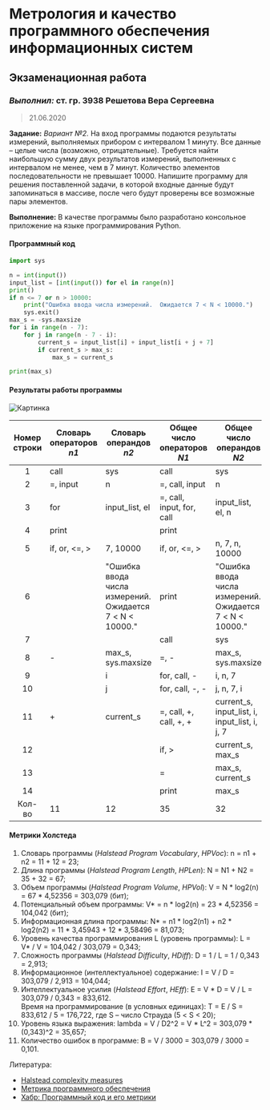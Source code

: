 # Метрология и качество программного обеспечения информационных систем

## Экзаменационная работа

### *Выполнил:* ст. гр. 3938 Решетова Вера Сергеевна

> 21.06.2020

**Задание:** *Вариант №2.* На вход программы подаются результаты измерений, выполняемых прибором с интервалом 1 минуту. Все данные – целые числа (возможно, отрицательные). Требуется найти наибольшую сумму двух результатов измерений, выполненных с интервалом не менее, чем в 7 минут. Количество элементов последовательности не превышает 10000.
Напишите программу для решения поставленной задачи, в которой входные данные будут запоминаться в массиве, после чего будут проверены все возможные пары элементов.

**Выполнение:** В качестве программы было разработано консольное приложение на языке программирования Python.

#### Программный код

```python
import sys

n = int(input())
input_list = [int(input()) for el in range(n)]
print()
if n <= 7 or n > 10000:
    print("Ошибка ввода числа измерений.  Ожидается 7 < N < 10000.")
    sys.exit()
max_s = -sys.maxsize
for i in range(n - 7):
    for j in range(n - 7 - i):
        current_s = input_list[i] + input_list[i + j + 7]
        if current_s > max_s:
            max_s = current_s

print(max_s)
```

#### Результаты работы программы

![Картинка](https://sun9-58.userapi.com/c858524/v858524929/1bfa70/HrO54g6WVj4.jpg "Результаты работы программы")

Номер строки | Словарь операторов *n1* | Словарь операндов *n2* | Общее число операторов *N1* | Общее число операндов *N2* |
:----:|-------------|---------------------------------------------------------|-------------------------|---------------------------------------------------------|
1     |call         |sys                                                      |call                     |sys                                                      |
2     |=, input     |n                                                        |=, call, input           |n                                                        |
3     |for          |input_list, el                                           |=, call, input, for, call|input_list, el, n                                        |
4     |print        |                                                         |print                    |                                                         |
5     |if, or, <=, >|7, 10000                                                 |if, or, <=, >            |n, 7, n, 10000                                           |
6     |             |"Ошибка ввода числа измерений.  Ожидается 7 < N < 10000."|print                    |"Ошибка ввода числа измерений.  Ожидается 7 < N < 10000."|
7     |             |                                                         |call                     |sys                                                      |
8     |-            |max_s, sys.maxsize                                       |=, -                     |max_s, sys.maxsize                                       |
9     |             |i                                                        |for, call, -             |i, n, 7                                                  |
10    |             |j                                                        |for, call, -, -          |j, n, 7, i                                               |
11    |+            |current_s                                                |=, call, +, call, +, +   |current_s, input_list, i, input_list, i, j, 7            |
12    |             |                                                         |if, >                    |current_s, max_s                                         |
13    |             |                                                         |=                        |max_s, current_s                                         |
14    |             |                                                         |print                    |max_s                                                    |
Кол-во|11           |12                                                       |35                       |32                                                       |

#### Метрики Холстеда

1. Словарь программы (*Halstead Program Vocabulary*, *HPVoc*): n = n1 + n2 = 11 + 12 = 23;
1. Длина программы (*Halstead Program Length*, *HPLen*): N = N1 + N2 = 35 + 32 = 67;
1. Объем программы (*Halstead Program Volume*, *HPVol*): V = N \* log2(n) = 67 \* 4,52356 = 303,079 (бит);
1. Потенциальный объем программы: V\* = n \* log2(n) = 23 \* 4,52356 = 104,042 (бит);
1. Информационная длина программы: N\* = n1 \* log2(n1) + n2 \* log2(n2) = 11 \* 3,45943 + 12 \* 3,58496 = 81,073;
1. Уровень качества программирования L (уровень программы): L = V\* / V = 104,042 / 303,079 = 0,343;
1. Сложность программы (*Halstead Difficulty*, *HDiff*): D = 1 / L = 1 / 0,343 = 2,913;
1. Информационное (интеллектуальное) содержание: I = V / D = 303,079 / 2,913 = 104,044;
1. Интеллектуальное усилия (*Halstead Effort*, *HEff*): E = V \* D = V / L = 303,079 / 0,343 = 833,612.  
Время на программирование (в условных единицах): T = E / S = 833,612 / 5 = 176,722, где S – число Страуда (5 < S < 20);
1. Уровень языка выражения: lambda  = V / D2^2 = V \* L^2 = 303,079 \* (0,343)^2 = 35,657;
1. Количество ошибок в программе: В = V / 3000 = 303,079 / 3000 = 0,101.

Литература:

* [Halstead complexity measures](https://en.wikipedia.org/wiki/Halstead_complexity_measures)
* [Метрика программного обеспечения](https://ru.wikipedia.org/wiki/%D0%9C%D0%B5%D1%82%D1%80%D0%B8%D0%BA%D0%B0_%D0%BF%D1%80%D0%BE%D0%B3%D1%80%D0%B0%D0%BC%D0%BC%D0%BD%D0%BE%D0%B3%D0%BE_%D0%BE%D0%B1%D0%B5%D1%81%D0%BF%D0%B5%D1%87%D0%B5%D0%BD%D0%B8%D1%8F)
* [Хабр: Программный код и его метрики](https://habr.com/ru/company/intel/blog/106082/)
